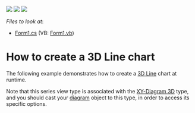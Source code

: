 <!-- default badges list -->
![](https://img.shields.io/endpoint?url=https://codecentral.devexpress.com/api/v1/VersionRange/128573079/12.1.5%2B)
[![](https://img.shields.io/badge/Open_in_DevExpress_Support_Center-FF7200?style=flat-square&logo=DevExpress&logoColor=white)](https://supportcenter.devexpress.com/ticket/details/E1026)
[![](https://img.shields.io/badge/📖_How_to_use_DevExpress_Examples-e9f6fc?style=flat-square)](https://docs.devexpress.com/GeneralInformation/403183)
<!-- default badges end -->
<!-- default file list -->
*Files to look at*:

* [Form1.cs](./CS/Series_3DLineChart/Form1.cs) (VB: [Form1.vb](./VB/Series_3DLineChart/Form1.vb))
<!-- default file list end -->
# How to create a 3D Line chart


<p>The following example demonstrates how to create a <a href="http://devexpress.com/Help/Content.aspx?help=XtraCharts&document=CustomDocument2964.htm">3D Line</a> chart at runtime.</p><p>Note that this series view type is associated with the <a href="http://devexpress.com/Help/Content.aspx?help=XtraCharts&document=CustomDocument5909.htm">XY-Diagram 3D</a> type, and you should cast your <a href="http://devexpress.com/Help/Content.aspx?help=XtraCharts&document=CustomDocument6017.htm">diagram</a> object to this type, in order to access its specific options.</p>

<br/>


